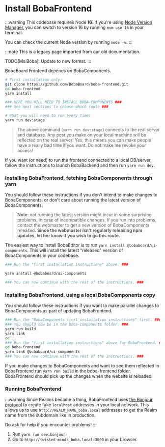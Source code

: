 # Install BobaFrontend

:::warning
This codebase requires Node **16**. If you're using [Node Version Manager](https://github.com/nvm-sh/nvm), you can switch to version 16 by running `nvm use 16` in your terminal.

You can check the current Node version by running `node -v`.
:::

:::note
This is a legacy page imported from our old documentation.

TODO[Ms.Boba]: Update to new format.
:::

BobaBoard Frontend depends on BobaComponents.

```bash
# First installation only:
git clone https://github.com/BobaBoard/boba-frontend.git
cd boba-frontend
yarn install

### HERE YOU WILL NEED TO INSTALL BOBA-COMPONENTS ###
### See next sections to choose which route ###

# What you will need to run every time:
yarn run dev:stage
```

> The above command (`yarn run dev:stage`) connects to the real server and database. Any post you make on your local machine will be reflected on the real server! Yes, this means you can make people have a really bad time if you want.
> Do not make me revoke your access!

If you want (or need) to run the frontend connected to a local DB/server, follow the instructions to launch BobaBackend and then run `yarn run dev`.

### Installing BobaFrontend, fetching BobaComponents through yarn

You should follow these instructions if you don't intend to make changes to BobaComponents, or don't care about running the latest version of BobaComponents.

> **Note**: not running the latest version might incur in some surprising problems, in case of incompatible changes. If you run into problems, contact the webmaster to get a new version of BobaComponents released. **Since the webmaster isn't regularly releasing npm updates, let her know if you wish to go this route.**

The easiest way to install BobaEditor is to run `yarn install @bobaboard/ui-components`. This will install the latest "released" version of BobaComponents in your codebase.

```bash
### Run the "first installation instructions" above. ###

yarn install @bobaboard/ui-components

### You can now continue with the rest of the instructions. ###
```

### Installing BobaFrontend, using a local BobaComponents copy

You should follow these instructions if you want to make parallel changes to BobaComponents as part of updating BobaFrontend.

```bash
### Run the "BobaComponents first installation instructions" first. ###
### You should now be in the boba-components folder. ###
yarn run build
yarn link
cd ..
### Run the "first installation instructions" above for BobaFrontend. ###
cd boba-frontend
yarn link @bobaboard/ui-components
### You can now continue with the rest of the instructions. ###
```

If you make changes to BobaComponents and want to see them reflected in BobaFrontend run `yarn run build` in the boba-frontend folder. BobaFrontend should pick up the changes when the website is reloaded.

### Running BobaFrontend

:::warning
Since Realms became a thing, BobaFrontend uses [the Bonjour protocol](https://softwarekeep.com/help-center/what-is-bonjour-service-on-windows-10) to create fake `localhost` addresses in your local network. This allows us to use `http://REALM_NAME_boba.local` addresses to get the Realm name from the
subdomain like in production.

Do ask for help if you encounter problems!
:::

1. Run `yarn run dev:bonjour`
2. Go to `http://twisted-minds_boba.local:3000` in your browser.
